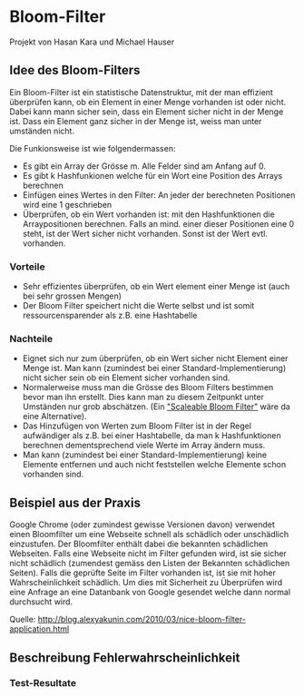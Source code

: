 Bloom-Filter
===

Projekt von Hasan Kara und Michael Hauser

## Idee des Bloom-Filters
Ein Bloom-Filter ist ein statistische Datenstruktur, 
mit der man effizient überprüfen kann, ob ein Element in einer Menge 
vorhanden ist oder nicht. Dabei kann mann sicher sein, dass ein Element 
sicher nicht in der Menge ist. Dass ein Element ganz sicher in der Menge ist,
weiss man unter umständen nicht. 

Die Funkionsweise ist wie folgendermassen:
- Es gibt ein Array der Grösse m. Alle Felder sind am Anfang auf 0.
- Es gibt k Hashfunkionen welche für ein Wort eine Position des Arrays berechnen
- Einfügen eines Wertes in den Filter: An jeder der berechneten Positionen wird eine 1 geschrieben
- Überprüfen, ob ein Wert vorhanden ist: mit den Hashfunktionen die Arraypositionen berechnen.
  Falls an mind. einer dieser Positionen eine 0 steht, ist der Wert sicher nicht vorhanden.
  Sonst ist der Wert evtl. vorhanden.

### Vorteile
- Sehr effizientes überprüfen, ob ein Wert element einer Menge ist (auch bei sehr grossen Mengen)
- Der Bloom Filter speichert nicht die Werte selbst und ist somit ressourcensparender als z.B. eine Hashtabelle

### Nachteile
- Eignet sich nur zum überprüfen, ob ein Wert sicher nicht Element einer Menge ist.
  Man kann (zumindest bei einer Standard-Implementierung) nicht sicher sein ob ein
  Element sicher vorhanden sind.
- Normalerweise muss man die Grösse des Bloom Filters bestimmen bevor man ihn erstellt.
  Dies kann man zu diesem Zeitpunkt unter Umständen nur grob abschätzen.
  (Ein ["Scaleable Bloom Filter"](http://gsd.di.uminho.pt/members/cbm/ps/dbloom.pdf) wäre da eine Alternative).
- Das Hinzufügen von Werten zum Bloom Filter ist in der Regel aufwändiger als z.B.
  bei einer Hashtabelle, da man k Hashfunktionen berechnen dementsprechend viele Werte im 
  Array ändern muss.
- Man kann (zumindest bei einer Standard-Implementierung) keine Elemente entfernen
  und auch nicht feststellen welche Elemente schon vorhanden sind.

## Beispiel aus der Praxis
Google Chrome (oder zumindest gewisse Versionen davon) verwendet einen Bloomfilter um eine Webseite schnell als schädlich oder 
unschädlich einzustufen. Der Bloomfilter enthält dabei die bekannten schädlichen Webseiten.
Falls eine Webseite nicht im Filter gefunden wird, ist sie sicher nicht schädlich 
(zumendest gemäss den Listen der Bekannten schädlichen Seiten). Falls die geprüfte Seite
im Filter vorhanden ist, ist sie mit hoher Wahrscheinlichkeit schädlich.
Um dies mit Sicherheit zu Überprüfen wird eine Anfrage an eine Datanbank von Google gesendet
welche dann normal durchsucht wird.

Quelle: http://blog.alexyakunin.com/2010/03/nice-bloom-filter-application.html

## Beschreibung Fehlerwahrscheinlichkeit

### Test-Resultate
